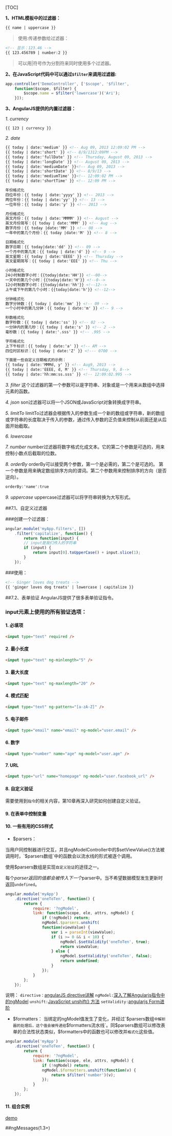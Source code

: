 [TOC]

**1、HTML模板中的过滤器：**
```html
{{ name | uppercase }}
```

> 使用:传递参数给过滤器：

```html
<!-- 显示：123.46 -->
{{ 123.456789 | number:2 }}
```

> 可以用|符号作为分割符来同时使用多个过滤器。

**2、在JavaScript代码中可以通过`$filter`来调用过滤器:**
```javascript
app.controller('DemoController', ['$scope', '$filter',
	function($scope, $filter) {
		$scope.name = $filter('lowercase')('Ari');
	}]);
```

**3、AngularJS提供的内置过滤器：**

*1. currency*
```html
{{ 123 | currency }}
```

*2. date*
```html
{{ today | date:'medium' }} <!-- Aug 09, 2013 12:09:02 PM -->
{{ today | date:'short' }} <!-- 8/9/1312:09PM -->
{{ today | date:'fullDate' }} <!-- Thursday, August 09, 2013 -->
{{ today | date:'longDate' }} <!-- August 09, 2013 -->
{{ today | date:'mediumDate' }}<!-- Aug 09, 2013 -->
{{ today | date:'shortDate' }} <!-- 8/9/13 -->
{{ today | date:'mediumTime' }}<!-- 12:09:02 PM -->
{{ today | date:'shortTime' }} <!-- 12:09 PM -->

年份格式化
四位年份：{{ today | date:'yyyy' }} <!-- 2013 -->
两位年份：{{ today | date:'yy' }} <!-- 13 -->
一位年份：{{ today | date:'y' }} <!-- 2013 -->

月份格式化
英文月份：{{ today | date:'MMMM' }} <!-- August -->
英文月份简写：{{ today | date:'MMM' }} <!-- Aug -->
数字月份：{{ today |date:'MM' }} <!-- 08 -->
一年中的第几个月份：{{ today |date:'M' }} <!-- 8 -->

日期格式化
数字日期：{{ today|date:'dd' }} <!-- 09 -->
一个月中的第几天：{{ today | date:'d' }} <!-- 9 -->
英文星期：{{ today | date:'EEEE' }} <!-- Thursday -->
英文星期简写：{{ today | date:'EEE' }} <!-- Thu -->

小时格式化
24小时制数字小时：{{today|date:'HH'}} <!--00-->
一天中的第几个小时：{{today|date:'H'}} <!--0-->
12小时制数字小时：{{today|date:'hh'}} <!--12-->
上午或下午的第几个小时：{{today|date:'h'}} <!--12-->

分钟格式化
数字分钟数：{{ today | date:'mm' }} <!-- 09 -->
一个小时中的第几分钟：{{ today | date:'m' }} <!-- 9 -->

秒数格式化
数字秒数：{{ today | date:'ss' }} <!-- 02 -->
一分钟内的第几秒：{{ today | date:'s' }} <!-- 2 -->
毫秒数：{{ today | date:'.sss' }} <!-- .995 -->

字符格式化
上下午标识：{{ today | date:'a' }} <!-- AM -->
四位时区标识：{{ today | date:'Z' }} <!--- 0700 -->

下面是一些自定义日期格式的示例：
{{ today | date:'MMMd, y' }} <!-- Aug9, 2013 -->
{{ today | date:'EEEE, d, M' }} <!-- Thursday, 9, 8-->
{{ today | date:'hh:mm:ss.sss' }} <!-- 12:09:02.995 -->
```

*3. filter*
这个过滤器的第一个参数可以是字符串、对象或是一个用来从数组中选择元素的函数。

*4. json*
son过滤器可以将一个JSON或JavaScript对象转换成字符串。

*5. limitTo*
limitTo过滤器会根据传入的参数生成一个新的数组或字符串，新的数组或字符串的长度取决于传入的参数，通过传入参数的正负值来控制从前面还是从后面开始截取。

*6. lowercase*

*7. number*
number过滤器将数字格式化成文本。它的第二个参数是可选的，用来控制小数点后截取的位数。

*8. orderBy*
orderBy可以接受两个参数，第一个是必需的，第二个是可选的。
第一个参数是用来确定数组排序方向的谓词。第二个参数用来控制排序的方向（是否逆向）。
```html
orderBy:'name':true
```

*9. uppercase*
uppercase过滤器可以将字符串转换为大写形式。

##7.1、自定义过滤器

###创建一个过滤器：
```javascript
angular.module('myApp.filters', [])
	.filter('capitalize', function() {
		return function(input) {
		// input是我们传入的字符串
		if (input) {
			return input[0].toUpperCase() + input.slice(1);
		}
	});
```

###使用：
```xml
<!-- Ginger loves dog treats -->
{{ 'ginger loves dog treats' | lowercase | capitalize }}
```

##7.2、表单验证
AngularJS提供了很多表单验证指令。

### input元素上使用的所有验证选项：

#### 1. 必填项
```html
<input type="text" required />
```

#### 2. 最小长度
```html
<input type="text" ng-minlength="5" />
```

#### 3. 最大长度
```html
<input type="text" ng-maxlength="20" />
```

#### 4. 模式匹配
```html
<input type="text" ng-pattern="[a-zA-Z]" />
```

#### 5. 电子邮件
```html
<input type="email" name="email" ng-model="user.email" />
```

#### 6. 数字
```html
<input type="number" name="age" ng-model="user.age" />
```

#### 7. URL
```html
<input type="url" name="homepage" ng-model="user.facebook_url" />
```

#### 8. 自定义验证
需要使用到`指令`的相关内容，第10章再深入研究如何创建自定义验证。

#### 9. 在表单中控制变量

#### 10. 一些有用的CSS样式
* $parsers：

当用户同控制器进行交互，并且ngModelController中的$setViewValue()方法被调用时，`$parsers数组`中的函数会以流水线的形式被逐个调用。

使用$parsers数组是实现`自定义验证`的途径之一。

每个$parser返回的值都会被传入下一个$parser中。当不希望数据模型发生更新时返回`undefined`。

```javascript
angular.module('myApp')
	.directive('oneToTen', function() {
		return {
			require: '?ngModel',
			link: function(scope, ele, attrs, ngModel) {
				if (!ngModel) return;
				ngModel.$parsers.unshift(
				function(viewValue) {
					var i = parseInt(viewValue);
					if (i >= 0 && i < 10) {
						ngModel.$setValidity('oneToTen', true);
						return viewValue;
					} else {
						ngModel.$setValidity('oneToTen', false);
						return undefined;
					}
				});
			}
		};
	});
```
说明：
`directive：`[angularJS directive详解](http://www.cnblogs.com/cunjieliu/p/4055519.html)
`ngModel:`[深入了解Angularjs指令中的ngModel](http://www.cnblogs.com/cunjieliu/p/4231353.html?utm_source=tuicool&utm_medium=referral)
`unshift:`[JavaScript unshift() 方法](http://www.w3school.com.cn/jsref/jsref_unshift.asp)
`setValidity:`[angularjs Form进阶](http://www.angularjs.cn/A08r)

* $formatters：
当绑定的ngModel值发生了变化，并经过`$parsers数组`中解析器的处理后，这个值会被传递给`$formatters流水线`。同$parsers数组可以修改表单的合法性状态类似，$formatters中的函数也可以修改并`格式化`这些值。
```javascript
angular.module('myApp')
	.directive('oneToTen', function() {
		return {
			require: '?ngModel',
			link: function(scope, ele, attrs, ngModel) {
				if (!ngModel) return;
				ngModel.$formatters.unshift(function(v) {
					return $filter('number')(v);
				});
			}
		};
	});
```


#### 11. 组合实例
[demo](http://jsbin.com/ePomUnI/5/edit?html,css,js,output)

##ngMessages(1.3+)












